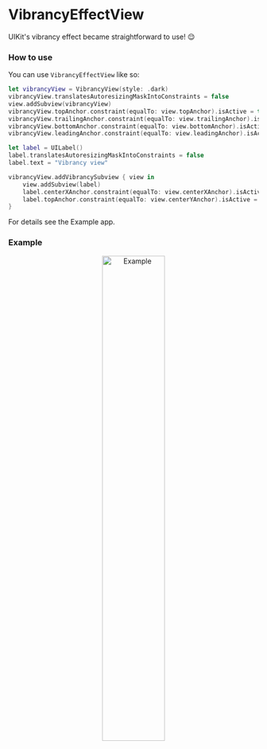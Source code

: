 # VibrancyEffectView
UIKit's vibrancy effect became straightforward to use! 😌

### How to use

You can use `VibrancyEffectView` like so:

```swift
let vibrancyView = VibrancyView(style: .dark)
vibrancyView.translatesAutoresizingMaskIntoConstraints = false
view.addSubview(vibrancyView)
vibrancyView.topAnchor.constraint(equalTo: view.topAnchor).isActive = true
vibrancyView.trailingAnchor.constraint(equalTo: view.trailingAnchor).isActive = true
vibrancyView.bottomAnchor.constraint(equalTo: view.bottomAnchor).isActive = true
vibrancyView.leadingAnchor.constraint(equalTo: view.leadingAnchor).isActive = true

let label = UILabel()
label.translatesAutoresizingMaskIntoConstraints = false
label.text = "Vibrancy view"

vibrancyView.addVibrancySubview { view in
    view.addSubview(label)
    label.centerXAnchor.constraint(equalTo: view.centerXAnchor).isActive = true
    label.topAnchor.constraint(equalTo: view.centerYAnchor).isActive = true
}
```

For details see the Example app.

### Example

<p style="text-align:center;"><img src="https://github.com/stateman92/VibrancyEffectView/blob/main/Resources/screenshot.png?raw=true" width="50%" alt="Example"></p>
